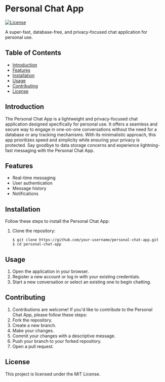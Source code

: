 # Personal Chat App

[![License](https://img.shields.io/badge/License-MIT-blue.svg)](LICENSE)

A super-fast, database-free, and privacy-focused chat application for personal use.
<!-- 
//![App Screenshot](path/to/screenshot.png) -->

## Table of Contents
- [Introduction](#introduction)
- [Features](#features)
- [Installation](#installation)
- [Usage](#usage)
- [Contributing](#contributing)
- [License](#license)


## Introduction
The Personal Chat App is a lightweight and privacy-focused chat application designed specifically for personal use. It offers a seamless and secure way to engage in one-on-one conversations without the need for a database or any tracking mechanisms. With its minimalistic approach, this app prioritizes speed and simplicity while ensuring your privacy is protected. Say goodbye to data storage concerns and experience lightning-fast messaging with the Personal Chat App.
## Features
- Real-time messaging
- User authentication
- Message history
- Notifications

## Installation
Follow these steps to install the Personal Chat App:

1. Clone the repository:
   ```shell
   $ git clone https://github.com/your-username/personal-chat-app.git
   $ cd personal-chat-app
   ```

## Usage
1. Open the application in your browser.
2. Register a new account or log in with your existing credentials.
3. Start a new conversation or select an existing one to begin chatting.

## Contributing
1. Contributions are welcome! If you'd like to contribute to the Personal Chat App, please follow these steps:
2. Fork the repository.
3. Create a new branch.
4. Make your changes.
5. Commit your changes with a descriptive message.
6. Push your branch to your forked repository.
7. Open a pull request.

## License
This project is licensed under the MIT License.
